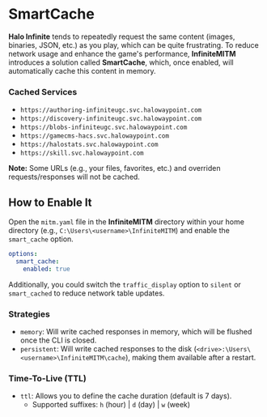 # SmartCache

**Halo Infinite** tends to repeatedly request the same content (images, binaries, JSON, etc.) as you play, which can be quite frustrating. To reduce network usage and enhance the game's performance, **InfiniteMITM** introduces a solution called **SmartCache**, which, once enabled, will automatically cache this content in memory.

### Cached Services

-   `https://authoring-infiniteugc.svc.halowaypoint.com`
-   `https://discovery-infiniteugc.svc.halowaypoint.com`
-   `https://blobs-infiniteugc.svc.halowaypoint.com`
-   `https://gamecms-hacs.svc.halowaypoint.com`
-   `https://halostats.svc.halowaypoint.com`
-   `https://skill.svc.halowaypoint.com`

**Note:** Some URLs (e.g., your files, favorites, etc.) and overriden requests/responses will not be cached.

## How to Enable It

Open the `mitm.yaml` file in the **InfiniteMITM** directory within your home directory (e.g., `C:\Users\<username>\InfiniteMITM`) and enable the `smart_cache` option.

```yaml
options:
  smart_cache:
    enabled: true
```

Additionally, you could switch the `traffic_display` option to `silent` or `smart_cached` to reduce network table updates.

### Strategies

-   `memory`: Will write cached responses in memory, which will be flushed once the CLI is closed.
-   `persistent`: Will write cached responses to the disk (`<drive>:\Users\<username>\InfiniteMITM\cache`), making them available after a restart.

### Time-To-Live (TTL)

-   `ttl`: Allows you to define the cache duration (default is 7 days).
    -   Supported suffixes: `h` (hour) | `d` (day) | `w` (week)
